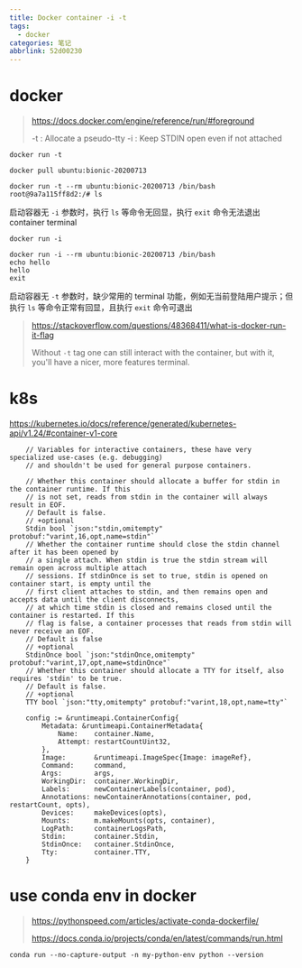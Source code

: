 ```yaml
---
title: Docker container -i -t
tags:
  - docker
categories: 笔记
abbrlink: 52d00230
---
```


# docker

> https://docs.docker.com/engine/reference/run/#foreground
>
> -t : Allocate a pseudo-tty
> -i : Keep STDIN open even if not attached

`docker run -t`

```shell
docker pull ubuntu:bionic-20200713

docker run -t --rm ubuntu:bionic-20200713 /bin/bash
root@9a7a115ff8d2:/# ls

```

启动容器无 `-i` 参数时，执行 `ls` 等命令无回显，执行 `exit` 命令无法退出 container terminal

`docker run -i`

```shell
docker run -i --rm ubuntu:bionic-20200713 /bin/bash
echo hello
hello
exit
```

启动容器无 `-t` 参数时，缺少常用的 terminal 功能，例如无当前登陆用户提示；但执行 `ls` 等命令正常有回显，且执行 `exit` 命令可退出

> https://stackoverflow.com/questions/48368411/what-is-docker-run-it-flag
>
> Without `-t` tag one can still interact with the container, but with it, you'll have a nicer, more features terminal.

# k8s

https://kubernetes.io/docs/reference/generated/kubernetes-api/v1.24/#container-v1-core

```golang
	// Variables for interactive containers, these have very specialized use-cases (e.g. debugging)
	// and shouldn't be used for general purpose containers.

	// Whether this container should allocate a buffer for stdin in the container runtime. If this
	// is not set, reads from stdin in the container will always result in EOF.
	// Default is false.
	// +optional
	Stdin bool `json:"stdin,omitempty" protobuf:"varint,16,opt,name=stdin"`
	// Whether the container runtime should close the stdin channel after it has been opened by
	// a single attach. When stdin is true the stdin stream will remain open across multiple attach
	// sessions. If stdinOnce is set to true, stdin is opened on container start, is empty until the
	// first client attaches to stdin, and then remains open and accepts data until the client disconnects,
	// at which time stdin is closed and remains closed until the container is restarted. If this
	// flag is false, a container processes that reads from stdin will never receive an EOF.
	// Default is false
	// +optional
	StdinOnce bool `json:"stdinOnce,omitempty" protobuf:"varint,17,opt,name=stdinOnce"`
	// Whether this container should allocate a TTY for itself, also requires 'stdin' to be true.
	// Default is false.
	// +optional
	TTY bool `json:"tty,omitempty" protobuf:"varint,18,opt,name=tty"`
```

```golang
	config := &runtimeapi.ContainerConfig{
		Metadata: &runtimeapi.ContainerMetadata{
			Name:    container.Name,
			Attempt: restartCountUint32,
		},
		Image:       &runtimeapi.ImageSpec{Image: imageRef},
		Command:     command,
		Args:        args,
		WorkingDir:  container.WorkingDir,
		Labels:      newContainerLabels(container, pod),
		Annotations: newContainerAnnotations(container, pod, restartCount, opts),
		Devices:     makeDevices(opts),
		Mounts:      m.makeMounts(opts, container),
		LogPath:     containerLogsPath,
		Stdin:       container.Stdin,
		StdinOnce:   container.StdinOnce,
		Tty:         container.TTY,
	}
```

# use conda env in docker

> https://pythonspeed.com/articles/activate-conda-dockerfile/
>
> https://docs.conda.io/projects/conda/en/latest/commands/run.html

```shell
conda run --no-capture-output -n my-python-env python --version
```
